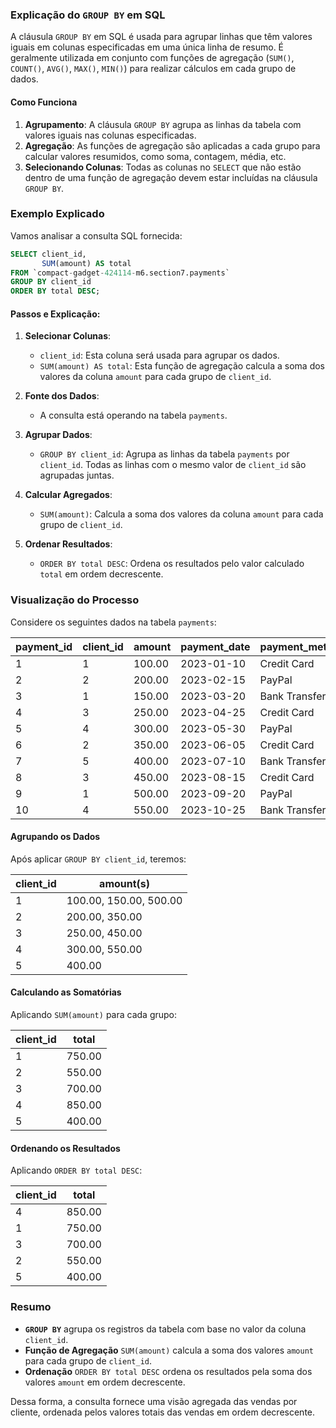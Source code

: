 ### Explicação do `GROUP BY` em SQL

A cláusula `GROUP BY` em SQL é usada para agrupar linhas que têm valores iguais em colunas especificadas em uma única linha de resumo. É geralmente utilizada em conjunto com funções de agregação (`SUM()`, `COUNT()`, `AVG()`, `MAX()`, `MIN()`) para realizar cálculos em cada grupo de dados.

#### Como Funciona

1. **Agrupamento**: A cláusula `GROUP BY` agrupa as linhas da tabela com valores iguais nas colunas especificadas.
2. **Agregação**: As funções de agregação são aplicadas a cada grupo para calcular valores resumidos, como soma, contagem, média, etc.
3. **Selecionando Colunas**: Todas as colunas no `SELECT` que não estão dentro de uma função de agregação devem estar incluídas na cláusula `GROUP BY`.

### Exemplo Explicado

Vamos analisar a consulta SQL fornecida:

```sql
SELECT client_id,
       SUM(amount) AS total
FROM `compact-gadget-424114-m6.section7.payments`
GROUP BY client_id
ORDER BY total DESC;
```

#### Passos e Explicação:

1. **Selecionar Colunas**:
   - `client_id`: Esta coluna será usada para agrupar os dados.
   - `SUM(amount) AS total`: Esta função de agregação calcula a soma dos valores da coluna `amount` para cada grupo de `client_id`.

2. **Fonte dos Dados**:
   - A consulta está operando na tabela `payments`.

3. **Agrupar Dados**:
   - `GROUP BY client_id`: Agrupa as linhas da tabela `payments` por `client_id`. Todas as linhas com o mesmo valor de `client_id` são agrupadas juntas.

4. **Calcular Agregados**:
   - `SUM(amount)`: Calcula a soma dos valores da coluna `amount` para cada grupo de `client_id`.

5. **Ordenar Resultados**:
   - `ORDER BY total DESC`: Ordena os resultados pelo valor calculado `total` em ordem decrescente.

### Visualização do Processo

Considere os seguintes dados na tabela `payments`:

| payment_id | client_id | amount | payment_date | payment_method |
|------------|-----------|--------|--------------|----------------|
| 1          | 1         | 100.00 | 2023-01-10   | Credit Card    |
| 2          | 2         | 200.00 | 2023-02-15   | PayPal         |
| 3          | 1         | 150.00 | 2023-03-20   | Bank Transfer  |
| 4          | 3         | 250.00 | 2023-04-25   | Credit Card    |
| 5          | 4         | 300.00 | 2023-05-30   | PayPal         |
| 6          | 2         | 350.00 | 2023-06-05   | Credit Card    |
| 7          | 5         | 400.00 | 2023-07-10   | Bank Transfer  |
| 8          | 3         | 450.00 | 2023-08-15   | Credit Card    |
| 9          | 1         | 500.00 | 2023-09-20   | PayPal         |
| 10         | 4         | 550.00 | 2023-10-25   | Bank Transfer  |

#### Agrupando os Dados

Após aplicar `GROUP BY client_id`, teremos:

| client_id | amount(s)      |
|-----------|----------------|
| 1         | 100.00, 150.00, 500.00 |
| 2         | 200.00, 350.00          |
| 3         | 250.00, 450.00          |
| 4         | 300.00, 550.00          |
| 5         | 400.00                  |

#### Calculando as Somatórias

Aplicando `SUM(amount)` para cada grupo:

| client_id | total |
|-----------|-------|
| 1         | 750.00|
| 2         | 550.00|
| 3         | 700.00|
| 4         | 850.00|
| 5         | 400.00|

#### Ordenando os Resultados

Aplicando `ORDER BY total DESC`:

| client_id | total |
|-----------|-------|
| 4         | 850.00|
| 1         | 750.00|
| 3         | 700.00|
| 2         | 550.00|
| 5         | 400.00|

### Resumo

- **`GROUP BY`** agrupa os registros da tabela com base no valor da coluna `client_id`.
- **Função de Agregação** `SUM(amount)` calcula a soma dos valores `amount` para cada grupo de `client_id`.
- **Ordenação** `ORDER BY total DESC` ordena os resultados pela soma dos valores `amount` em ordem decrescente.

Dessa forma, a consulta fornece uma visão agregada das vendas por cliente, ordenada pelos valores totais das vendas em ordem decrescente.